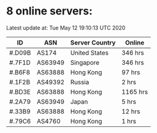 # 8 online servers:

Latest update at: Tue May 12 19:10:13 UTC 2020

| ID | ASN | Server Country | Online |
| -- | --- | -------------- | ------ |
| #.D09B | AS174 | United States | 346 hrs |
| #.7F1D | AS63949 | Singapore | 346 hrs |
| #.B6F8 | AS63888 | Hong Kong | 97 hrs |
| #.1F2B | AS49392 | Russia | 2 hrs |
| #.BD3E | AS63888 | Hong Kong | 1165 hrs |
| #.2A79 | AS63949 | Japan | 5 hrs |
| #.33B9 | AS63888 | Hong Kong | 12 hrs |
| #.79C6 | AS4760 | Hong Kong | 1 hrs |


